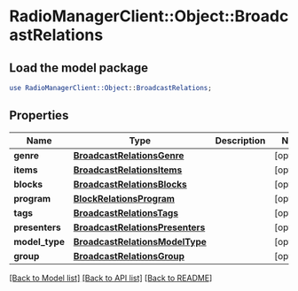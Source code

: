 # RadioManagerClient::Object::BroadcastRelations

## Load the model package
```perl
use RadioManagerClient::Object::BroadcastRelations;
```

## Properties
Name | Type | Description | Notes
------------ | ------------- | ------------- | -------------
**genre** | [**BroadcastRelationsGenre**](BroadcastRelationsGenre.md) |  | [optional] 
**items** | [**BroadcastRelationsItems**](BroadcastRelationsItems.md) |  | [optional] 
**blocks** | [**BroadcastRelationsBlocks**](BroadcastRelationsBlocks.md) |  | [optional] 
**program** | [**BlockRelationsProgram**](BlockRelationsProgram.md) |  | [optional] 
**tags** | [**BroadcastRelationsTags**](BroadcastRelationsTags.md) |  | [optional] 
**presenters** | [**BroadcastRelationsPresenters**](BroadcastRelationsPresenters.md) |  | [optional] 
**model_type** | [**BroadcastRelationsModelType**](BroadcastRelationsModelType.md) |  | [optional] 
**group** | [**BroadcastRelationsGroup**](BroadcastRelationsGroup.md) |  | [optional] 

[[Back to Model list]](../README.md#documentation-for-models) [[Back to API list]](../README.md#documentation-for-api-endpoints) [[Back to README]](../README.md)


